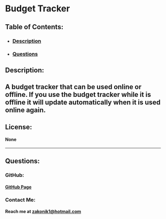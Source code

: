 # Budget Tracker

## Table of Contents: 
* ### [Description](#description)
* ### [Questions](#questions)


## Description: 
A budget tracker that can be used online or offline. If you use the budget tracker while it is offline it will update automatically when it is used online again.
---

## License:
#### None

---

## Questions:

### GitHub: 
#### [GitHub Page](https://github.com/Zakonik13)

### Contact Me:
#### Reach me at zakonik1@hotmail.com